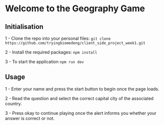 # Welcome to the Geography Game

## Initialisation
1 - Clone the repo into your personal files: `git clone https://github.com/tryingbiomedeng/client_side_project_week1.git`

2 - Install the required packages: `npm install`

3 - To start the application `npm run dev`

## Usage
1 - Enter your name and press the start button to begin once the page loads.

2 - Read the question and select the correct capital city of the associated country.

3 - Press okay to continue playing once the alert informs you whether your answer is correct or not.
